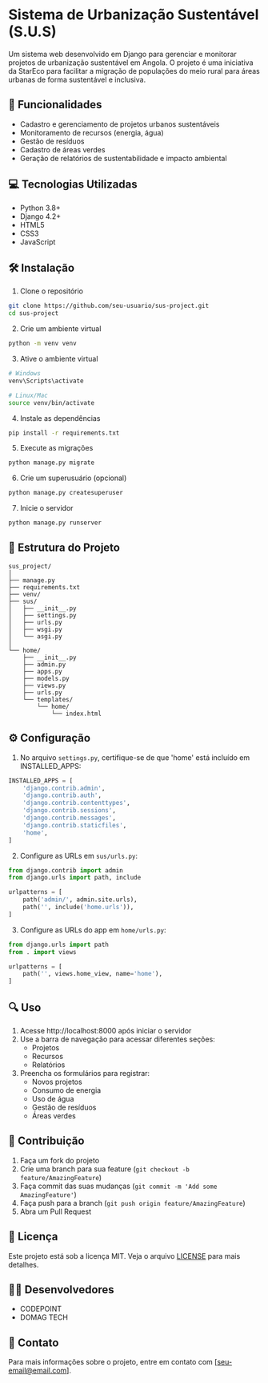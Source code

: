 # Sistema de Urbanização Sustentável (S.U.S)

Um sistema web desenvolvido em Django para gerenciar e monitorar projetos de urbanização sustentável em Angola. O projeto é uma iniciativa da StarEco para facilitar a migração de populações do meio rural para áreas urbanas de forma sustentável e inclusiva.

## 🚀 Funcionalidades

- Cadastro e gerenciamento de projetos urbanos sustentáveis
- Monitoramento de recursos (energia, água)
- Gestão de resíduos
- Cadastro de áreas verdes
- Geração de relatórios de sustentabilidade e impacto ambiental

## 💻 Tecnologias Utilizadas

- Python 3.8+
- Django 4.2+
- HTML5
- CSS3
- JavaScript

## 🛠️ Instalação

1. Clone o repositório
```bash
git clone https://github.com/seu-usuario/sus-project.git
cd sus-project
```

2. Crie um ambiente virtual
```bash
python -m venv venv
```

3. Ative o ambiente virtual
```bash
# Windows
venv\Scripts\activate

# Linux/Mac
source venv/bin/activate
```

4. Instale as dependências
```bash
pip install -r requirements.txt
```

5. Execute as migrações
```bash
python manage.py migrate
```

6. Crie um superusuário (opcional)
```bash
python manage.py createsuperuser
```

7. Inicie o servidor
```bash
python manage.py runserver
```

## 📁 Estrutura do Projeto

```
sus_project/
│
├── manage.py
├── requirements.txt
├── venv/
├── sus/
│   ├── __init__.py
│   ├── settings.py
│   ├── urls.py
│   ├── wsgi.py
│   └── asgi.py
│
└── home/
    ├── __init__.py
    ├── admin.py
    ├── apps.py
    ├── models.py
    ├── views.py
    ├── urls.py
    └── templates/
        └── home/
            └── index.html
```

## ⚙️ Configuração

1. No arquivo `settings.py`, certifique-se de que 'home' está incluído em INSTALLED_APPS:

```python
INSTALLED_APPS = [
    'django.contrib.admin',
    'django.contrib.auth',
    'django.contrib.contenttypes',
    'django.contrib.sessions',
    'django.contrib.messages',
    'django.contrib.staticfiles',
    'home',
]
```

2. Configure as URLs em `sus/urls.py`:

```python
from django.contrib import admin
from django.urls import path, include

urlpatterns = [
    path('admin/', admin.site.urls),
    path('', include('home.urls')),
]
```

3. Configure as URLs do app em `home/urls.py`:

```python
from django.urls import path
from . import views

urlpatterns = [
    path('', views.home_view, name='home'),
]
```

## 🔍 Uso

1. Acesse http://localhost:8000 após iniciar o servidor
2. Use a barra de navegação para acessar diferentes seções:
   - Projetos
   - Recursos
   - Relatórios
3. Preencha os formulários para registrar:
   - Novos projetos
   - Consumo de energia
   - Uso de água
   - Gestão de resíduos
   - Áreas verdes

## 👥 Contribuição

1. Faça um fork do projeto
2. Crie uma branch para sua feature (`git checkout -b feature/AmazingFeature`)
3. Faça commit das suas mudanças (`git commit -m 'Add some AmazingFeature'`)
4. Faça push para a branch (`git push origin feature/AmazingFeature`)
5. Abra um Pull Request

## 📝 Licença

Este projeto está sob a licença MIT. Veja o arquivo [LICENSE](LICENSE) para mais detalhes.

## 👨‍💻 Desenvolvedores

- CODEPOINT
- DOMAG TECH

## 📧 Contato

Para mais informações sobre o projeto, entre em contato com [seu-email@email.com].